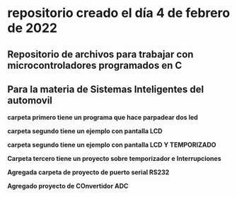 # repositorio  creado el día 4 de febrero de 2022
## Repositorio de archivos para trabajar con microcontroladores programados en C ##
## Para la materia de Sistemas Inteligentes del automovil ##

**carpeta primero tiene un programa que hace parpadear dos led**

**carpeta segundo tiene un ejemplo con pantalla LCD**

**carpeta segundo tiene un ejemplo con pantalla LCD Y TEMPORIZADO**

**Carpeta tercero tiene un proyecto sobre temporizador e Interrupciones**

**Agregada carpeta de proyecto de puerto serial  RS232**

**Agregado proyecto de COnvertidor ADC**
